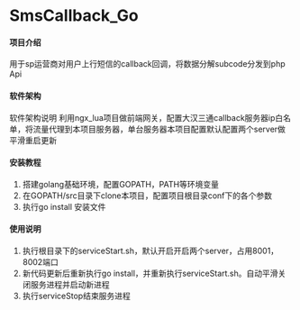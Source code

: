 # SmsCallback_Go

#### 项目介绍
用于sp运营商对用户上行短信的callback回调，将数据分解subcode分发到php Api

#### 软件架构
软件架构说明
利用ngx_lua项目做前端网关，配置大汉三通callback服务器ip白名单，将流量代理到本项目服务器，单台服务器本项目配置默认配置两个server做平滑重启更新


#### 安装教程

1. 搭建golang基础环境，配置GOPATH，PATH等环境变量
2. 在GOPATH/src目录下clone本项目，配置项目根目录conf下的各个参数
3. 执行go install 安装文件

#### 使用说明

1. 执行根目录下的serviceStart.sh，默认开启开启两个server，占用8001，8002端口
2. 新代码更新后重新执行go install，并重新执行serviceStart.sh。自动平滑关闭服务进程并启动新进程
3. 执行serviceStop结束服务进程


